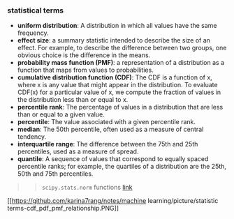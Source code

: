 ### statistical terms
*  **uniform distribution**: A distribution in which all values have the same frequency.
*  **effect size**: a summary statistic intended to describe the size of an
effect. For example, to describe the difference between two groups, one obvious choice
is the difference in the means.
*  **probability mass function (PMF)**: a representation of a distribution as a function that maps from values to probabilities.
* **cumulative distribution function (CDF)**: The CDF is a function of x, where x is any value that might appear in the distribution. To evaluate CDF(x) for a particular value of x, we compute the fraction of values in the distribution less than or equal to x.
* **percentile rank**: The percentage of values in a distribution that are less than or equal to a given value.
* **percentile**: The value associated with a given percentile rank.
* **median**: The 50th percentile, often used as a measure of central tendency.
* **interquartile range**: The difference between the 75th and 25th percentiles, used as a measure of spread.
* **quantile**: A sequence of values that correspond to equally spaced percentile ranks; for example,
the quartiles of a distribution are the 25th, 50th and 75th percentiles.

>> `scipy.stats.norm` functions [link](https://docs.scipy.org/doc/scipy/reference/generated/scipy.stats.norm.html)

[[https://github.com/karina7rang/notes/machine learning/picture/statistic terms-cdf_pdf_pmf_relationship.PNG]]